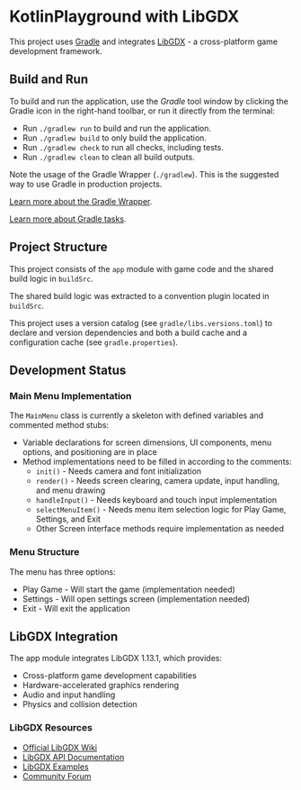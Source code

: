 # KotlinPlayground with LibGDX

This project uses [Gradle](https://gradle.org/) and integrates [LibGDX](https://libgdx.com/) - a cross-platform game development framework.

## Build and Run

To build and run the application, use the *Gradle* tool window by clicking the Gradle icon in the right-hand toolbar,
or run it directly from the terminal:

* Run `./gradlew run` to build and run the application.
* Run `./gradlew build` to only build the application.
* Run `./gradlew check` to run all checks, including tests.
* Run `./gradlew clean` to clean all build outputs.

Note the usage of the Gradle Wrapper (`./gradlew`).
This is the suggested way to use Gradle in production projects.

[Learn more about the Gradle Wrapper](https://docs.gradle.org/current/userguide/gradle_wrapper.html).

[Learn more about Gradle tasks](https://docs.gradle.org/current/userguide/command_line_interface.html#common_tasks).

## Project Structure

This project consists of the `app` module with game code and the shared build logic in `buildSrc`.

The shared build logic was extracted to a convention plugin located in `buildSrc`.

This project uses a version catalog (see `gradle/libs.versions.toml`) to declare and version dependencies
and both a build cache and a configuration cache (see `gradle.properties`).

## Development Status

### Main Menu Implementation

The `MainMenu` class is currently a skeleton with defined variables and commented method stubs:

* Variable declarations for screen dimensions, UI components, menu options, and positioning are in place
* Method implementations need to be filled in according to the comments:
  * `init()` - Needs camera and font initialization
  * `render()` - Needs screen clearing, camera update, input handling, and menu drawing
  * `handleInput()` - Needs keyboard and touch input implementation
  * `selectMenuItem()` - Needs menu item selection logic for Play Game, Settings, and Exit
  * Other Screen interface methods require implementation as needed

### Menu Structure

The menu has three options:
* Play Game - Will start the game (implementation needed)
* Settings - Will open settings screen (implementation needed)
* Exit - Will exit the application

## LibGDX Integration

The app module integrates LibGDX 1.13.1, which provides:

* Cross-platform game development capabilities
* Hardware-accelerated graphics rendering
* Audio and input handling
* Physics and collision detection

### LibGDX Resources

* [Official LibGDX Wiki](https://github.com/libgdx/libgdx/wiki)
* [LibGDX API Documentation](https://libgdx.badlogicgames.com/ci/nightlies/docs/api/)
* [LibGDX Examples](https://github.com/libgdx/libgdx/wiki/A-simple-game)
* [Community Forum](https://discord.gg/libgdx)